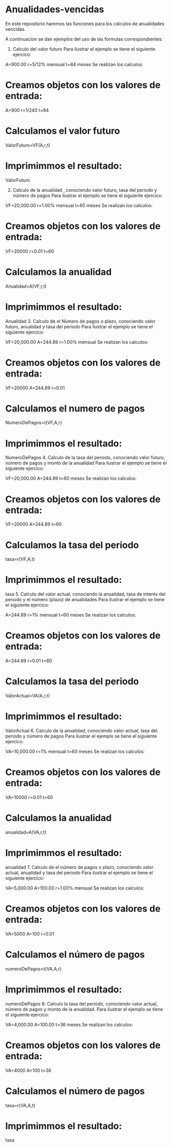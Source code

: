 # Anualidades-vencidas 
En este repositorio haremos las funciones para los cálculos de anualidades vencidas. 



A continuacion se dan ejemplos del uso de las formulas correspondientes:

1. Calculo del valor futuro
Para ilustrar el ejemplo se tiene el siguiente ejercico:

A=900.00 
r=5/12% mensual 
t=84 meses
Se realizan los calculos:
# Creamos objetos con los valores de entrada:
A=900
r=1/240
t=84
# Calculamos el valor futuro
ValorFuturo=VF(A,r,t)
# Imprimimmos el resultado: 
ValorFuturo

2. Calculo de la anualidad , conociendo valor futuro, tasa del periodo y número de pagos
Para ilustrar el ejemplo se tiene el siguiente ejercico:

VF=20,000.00 
r=1.00% mensual 
t=60 meses
Se realizan los calculos:

# Creamos objetos con los valores de entrada:
VF=20000
r=0.01
t=60
# Calculamos la anualidad
Anualidad=A(VF,r,t)
# Imprimimmos el resultado: 
Anualidad
3. Calculo de el Número de pagos o plazo, conociendo valor futuro, anualidad y tasa del periodo
Para ilustrar el ejemplo se tiene el siguiente ejercico:

VF=20,000.00 
A=244.89 
r=1.00% mensual
Se realizan los calculos:

# Creamos objetos con los valores de entrada:
VF=20000
A=244.89
r=0.01
# Calculamos el numero de pagos
NumeroDePagos=t(VF,A,r)
# Imprimimmos el resultado: 
NumeroDePagos
4. Calculo de la tasa del periodo, conociendo valor futuro, número de pagos y monto de la anualidad
Para ilustrar el ejemplo se tiene el siguiente ejercico:

VF=20,000.00 
A=244.89 
t=60 meses
Se realizan los calculos:

# Creamos objetos con los valores de entrada:
VF=20000
A=244.89
t=60
# Calculamos la tasa del periodo
tasa=r(VF,A,t)
# Imprimimmos el resultado: 
tasa
5. Calculo del valor actual, conociendo la anualidad, tasa de interés del periodo y el número (plazo) de anualidades
Para ilustrar el ejemplo se tiene el siguiente ejercico:

A=244.89 
r=1% mensual 
t=60 meses
Se realizan los calculos:

# Creamos objetos con los valores de entrada:
A=244.89
r=0.01
t=60
# Calculamos la tasa del periodo
ValorActual=VA(A,r,t)
# Imprimimmos el resultado: 
ValorActual
6. Calculo de la anualidad, conociendo valor actual, tasa del periodo y número de pagos
Para ilustrar el ejemplo se tiene el siguiente ejercico:

VA=10,000.00 
r=1% mensual 
t=60 meses
Se realizan los calculos:

# Creamos objetos con los valores de entrada:
VA=10000
r=0.01
t=60
# Calculamos la anualidad
anualidad=A(VA,r,t)
# Imprimimmos el resultado: 
anualidad
7. Calculo de el número de pagos o plazo, conociendo valor actual, anualidad y tasa del periodo
Para ilustrar el ejemplo se tiene el siguiente ejercico:

VA=5,000.00 
A=100.00 
r=1.00% mensual
Se realizan los calculos:

# Creamos objetos con los valores de entrada:
VA=5000
A=100
r=0.01
# Calculamos el número de pagos
numeroDePagos=t(VA,A,r)
# Imprimimmos el resultado: 
numeroDePagos
8. Calculo la tasa del periodo, conociendo valor actual, número de pagos y monto de la anualidad.
Para ilustrar el ejemplo se tiene el siguiente ejercico:

VA=4,000.00 
A=100.00 
t=36 meses
Se realizan los calculos:

# Creamos objetos con los valores de entrada:
VA=4000
A=100
t=36
# Calculamos el número de pagos
tasa=r(VA,A,t)
# Imprimimmos el resultado: 
tasa
